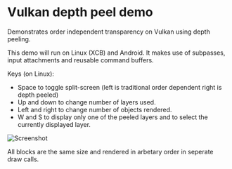 # Vulkan depth peel demo
Demonstrates order independent transparency on Vulkan using depth peeling.

This demo will run on Linux (XCB) and Android. It makes use of subpasses, input attachments and reusable command buffers.

Keys (on Linux):
- Space to toggle split-screen (left is traditional order dependent right is depth peeled)
- Up and down to change number of layers used.
- Left and right to change number of objects rendered.
- W and S to display only one of the peeled layers and to select the currently displayed layer.

![Screenshot](https://github.com/openforeveryone/VulkanDepthPeel/blob/master/ScreenShot.png "Screenshot")

All blocks are the same size and rendered in arbetary order in seperate draw calls.
